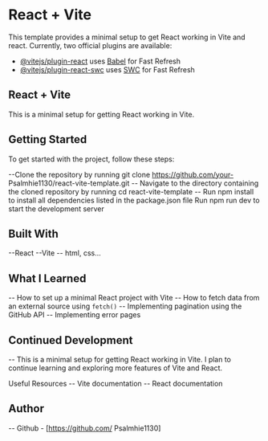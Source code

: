 # React + Vite

This template provides a minimal setup to get React working in Vite and react.
Currently, two official plugins are available:

- [@vitejs/plugin-react](https://github.com/vitejs/vite-plugin-react/blob/main/packages/plugin-react/README.md) uses [Babel](https://babeljs.io/) for Fast Refresh
- [@vitejs/plugin-react-swc](https://github.com/vitejs/vite-plugin-react-swc) uses [SWC](https://swc.rs/) for Fast Refresh
<!--  -->

## React + Vite

This is a minimal setup for getting React working in Vite.

## Getting Started

To get started with the project, follow these steps:

--Clone the repository by running git clone https://github.com/your-
Psalmhie1130/react-vite-template.git
-- Navigate to the directory containing the cloned repository by running cd react-vite-template
-- Run npm install to install all dependencies listed in the package.json file
Run npm run dev to start the development server

## Built With

--React
--Vite
-- html, css...

## What I Learned

-- How to set up a minimal React project with Vite
-- How to fetch data from an external source using `fetch()`
-- Implementing pagination using the GitHub API
-- Implementing error pages

## Continued Development

-- This is a minimal setup for getting React working in Vite. I plan to continue learning and exploring more features of Vite and React.

Useful Resources
-- Vite documentation
-- React documentation

## Author

-- Github - [https://github.com/
Psalmhie1130]

